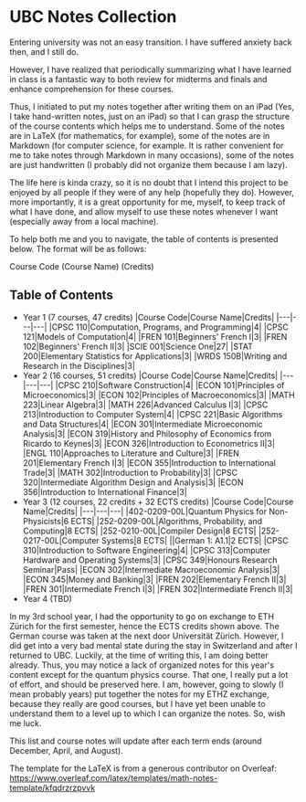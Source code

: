 # UBC Notes Collection

Entering university was not an easy transition. I have suffered anxiety back then, and I still do.

However, I have realized that periodically summarizing what I have learned in class is a fantastic way to both review for midterms and finals and enhance comprehension for these courses.

Thus, I initiated to put my notes together after writing them on an iPad (Yes, I take hand-written notes, just on an iPad) so that I can grasp the structure of the course contents which helps me to understand. Some of the notes are in LaTeX (for mathematics, for example), some of the notes are in Markdown (for computer science, for example. It is rather convenient for me to take notes through Markdown in many occasions), some of the notes are just handwritten (I probably did not organize them because I am lazy).

The life here is kinda crazy, so it is no doubt that I intend this project to be enjoyed by all people if they were of any help (hopefully they do). However, more importantly, it is a great opportunity for me, myself, to keep track of what I have done, and allow myself to use these notes whenever I want (especially away from a local machine).

To help both me and you to navigate, the table of contents is presented below. The format will be as follows:

Course Code (Course Name) (Credits)

## Table of Contents
- Year 1 (7 courses, 47 credits)
    |Course Code|Course Name|Credits|
    |---|---|---|
    |CPSC 110|Computation, Programs, and Programming|4|
    |CPSC 121|Models of Computation|4|
    |FREN 101|Beginners' French I|3|
    |FREN 102|Beginners' French II|3|
    |SCIE 001|Science One|27|
    |STAT 200|Elementary Statistics for Applications|3|
    |WRDS 150B|Writing and Research in the Disciplines|3|
- Year 2 (16 courses, 51 credits)
    |Course Code|Course Name|Credits|
    |---|---|---|
    |CPSC 210|Software Construction|4|
    |ECON 101|Principles of Microeconomics|3|
    |ECON 102|Principles of Macroeconomics|3|
    |MATH 223|Linear Algebra|3|
    |MATH 226|Advanced Calculus I|3|
    |CPSC 213|Introduction to Computer System|4|
    |CPSC 221|Basic Algorithms and Data Structures|4|
    |ECON 301|Intermediate Microeconomic Analysis|3|
    |ECON 319|History and Philosophy of Economics from Ricardo to Keynes|3|
    |ECON 326|Introduction to Econometrics II|3|
    |ENGL 110|Approaches to Literature and Culture|3|
    |FREN 201|Elementary French I|3|
    |ECON 355|Introduction to International Trade|3|
    |MATH 302|Introduction to Probability|3|
    |CPSC 320|Intermediate Algorithm Design and Analysis|3|
    |ECON 356|Introduction to International Finance|3|
- Year 3 (12 courses, 22 credits + 32 ECTS credits)
    |Course Code|Course Name|Credits|
    |---|---|---|
    |402-0209-00L|Quantum Physics for Non-Physicists|6 ECTS|
    |252-0209-00L|Algorithms, Probability, and Computing|8 ECTS|
    |252-0210-00L|Compiler Design|8 ECTS|
    |252-0217-00L|Computer Systems|8 ECTS|
    ||German 1: A1.1|2 ECTS|
    |CPSC 310|Introduction to Software Engineering|4|
    |CPSC 313|Computer Hardware and Operating Systems|3|
    |CPSC 349|Honours Research Seminar|Pass|
    |ECON 302|Intermediate Macroeconomic Analysis|3|
    |ECON 345|Money and Banking|3|
    |FREN 202|Elementary French II|3|
    |FREN 301|Intermediate French I|3|
    |FREN 302|Intermediate French II|3|
- Year 4 (TBD)

In my 3rd school year, I had the opportunity to go on exchange to ETH Zürich for the first semester, hence the ECTS credits shown above. The German course was taken at the next door Universität Zürich. However, I did get into a very bad mental state during the stay in Switzerland and after I returned to UBC. Luckily, at the time of writing this, I am doing better already. Thus, you may notice a lack of organized notes for this year's content except for the quantum physics course. That one, I really put a lot of effort, and should be preserved here. I am, however, going to slowly (I mean probably years) put together the notes for my ETHZ exchange, because they really are good courses, but I have yet been unable to understand them to a level up to which I can organize the notes. So, wish me luck.

This list and course notes will update after each term ends (around December, April, and August).

The template for the LaTeX is from a generous contributor on Overleaf: https://www.overleaf.com/latex/templates/math-notes-template/kfqdrzrzpvvk